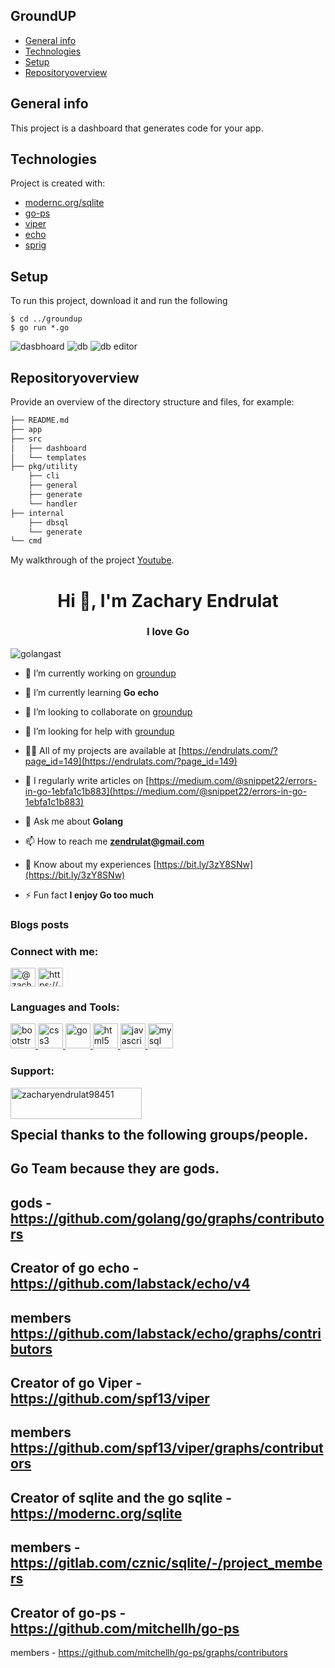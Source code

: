 ## GroundUP
* [General info](#general-info)
* [Technologies](#technologies)
* [Setup](#setup)
* [Repositoryoverview](#repositoryoverview)




## General info
This project is a dashboard that generates code for your app.

## Technologies
Project is created with:
* [modernc.org/sqlite](https://pkg.go.dev/modernc.org/sqlite)
* [go-ps](https://github.com/mitchellh/go-ps)
* [viper](github.com/spf13/cobra)
* [echo](github.com/labstack/echo/v4)
* [sprig](https://github.com/Masterminds/sprig)

## Setup
To run this project, download it and run the following

```
$ cd ../groundup
$ go run *.go
```
![dasbhoard](./static/dash.png)
![db](./static/db.png)
![db editor](./static/dbedit.png)

## Repositoryoverview

Provide an overview of the directory structure and files, for example:
```bash
├── README.md
├── app
├── src
│   ├── dashboard
│   └── templates
├── pkg/utility
    ├── cli
    ├── general
    ├── generate
    └── handler
├── internal
    ├── dbsql
    └── generate
└── cmd 
```
My walkthrough of the project [Youtube](https://www.youtube.com/watch?v=bwti-IZ5mUE).

<h1 align="center">Hi 👋, I'm Zachary Endrulat</h1>
<h3 align="center">I love Go</h3>

<p align="left"> <img src="https://komarev.com/ghpvc/?username=golangast&label=Profile%20views&color=0e75b6&style=flat" alt="golangast" /> </p>

- 🔭 I’m currently working on [groundup](https://github.com/golangast/groundup)

- 🌱 I’m currently learning **Go echo**

- 👯 I’m looking to collaborate on [groundup](https://github.com/golangast/groundup)

- 🤝 I’m looking for help with [groundup](https://github.com/golangast/groundup)

- 👨‍💻 All of my projects are available at [https://endrulats.com/?page_id=149](https://endrulats.com/?page_id=149)

- 📝 I regularly write articles on [https://medium.com/@snippet22/errors-in-go-1ebfa1c1b883](https://medium.com/@snippet22/errors-in-go-1ebfa1c1b883)

- 💬 Ask me about **Golang**

- 📫 How to reach me **zendrulat@gmail.com**

- 📄 Know about my experiences [https://bit.ly/3zY8SNw](https://bit.ly/3zY8SNw)

- ⚡ Fun fact **I enjoy Go too much**

### Blogs posts
<!-- BLOG-POST-LIST:START -->
<!-- BLOG-POST-LIST:END -->

<h3 align="left">Connect with me:</h3>
<p align="left">
<a href="https://medium.com/@zachary endrulat" target="blank"><img align="center" src="https://raw.githubusercontent.com/rahuldkjain/github-profile-readme-generator/master/src/images/icons/Social/medium.svg" alt="@zachary endrulat" height="30" width="40" /></a>
<a href="https://www.youtube.com/c/https://www.youtube.com/channel/uchjlaqtcdln_bjux-1_cpmg" target="blank"><img align="center" src="https://raw.githubusercontent.com/rahuldkjain/github-profile-readme-generator/master/src/images/icons/Social/youtube.svg" alt="https://www.youtube.com/channel/uchjlaqtcdln_bjux-1_cpmg" height="30" width="40" /></a>
</p>

<h3 align="left">Languages and Tools:</h3>
<p align="left"> <a href="https://getbootstrap.com" target="_blank" rel="noreferrer"> <img src="https://raw.githubusercontent.com/devicons/devicon/master/icons/bootstrap/bootstrap-plain-wordmark.svg" alt="bootstrap" width="40" height="40"/> </a> <a href="https://www.w3schools.com/css/" target="_blank" rel="noreferrer"> <img src="https://raw.githubusercontent.com/devicons/devicon/master/icons/css3/css3-original-wordmark.svg" alt="css3" width="40" height="40"/> </a> <a href="https://golang.org" target="_blank" rel="noreferrer"> <img src="https://raw.githubusercontent.com/devicons/devicon/master/icons/go/go-original.svg" alt="go" width="40" height="40"/> </a> <a href="https://www.w3.org/html/" target="_blank" rel="noreferrer"> <img src="https://raw.githubusercontent.com/devicons/devicon/master/icons/html5/html5-original-wordmark.svg" alt="html5" width="40" height="40"/> </a> <a href="https://developer.mozilla.org/en-US/docs/Web/JavaScript" target="_blank" rel="noreferrer"> <img src="https://raw.githubusercontent.com/devicons/devicon/master/icons/javascript/javascript-original.svg" alt="javascript" width="40" height="40"/> </a> <a href="https://www.mysql.com/" target="_blank" rel="noreferrer"> <img src="https://raw.githubusercontent.com/devicons/devicon/master/icons/mysql/mysql-original-wordmark.svg" alt="mysql" width="40" height="40"/> </a> </p>

<h3 align="left">Support:</h3>
<p><a href="https://ko-fi.com/zacharyendrulat98451"> <img align="left" src="https://cdn.ko-fi.com/cdn/kofi3.png?v=3" height="50" width="210" alt="zacharyendrulat98451" /></a></p><br><br>



Special thanks to the following groups/people.
-
Go Team because they are gods. 
-
gods - https://github.com/golang/go/graphs/contributors
-
Creator of go echo - https://github.com/labstack/echo/v4
-
members https://github.com/labstack/echo/graphs/contributors
-
Creator of go Viper - https://github.com/spf13/viper 
-
members https://github.com/spf13/viper/graphs/contributors
-
Creator of sqlite and the go sqlite - https://modernc.org/sqlite 
-
members - https://gitlab.com/cznic/sqlite/-/project_members
-
Creator of go-ps - https://github.com/mitchellh/go-ps
-
members - https://github.com/mitchellh/go-ps/graphs/contributors